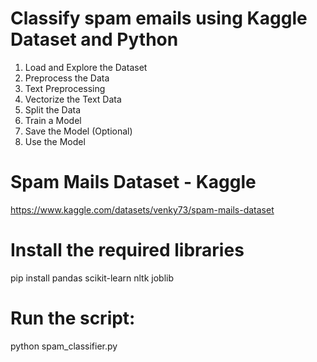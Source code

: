 # Classify spam emails using Kaggle Dataset and Python

1. Load and Explore the Dataset
2. Preprocess the Data
3. Text Preprocessing
4. Vectorize the Text Data
5. Split the Data
6. Train a Model
7. Save the Model (Optional)
8. Use the Model

# Spam Mails Dataset - Kaggle
https://www.kaggle.com/datasets/venky73/spam-mails-dataset

# Install the required libraries
pip install pandas scikit-learn nltk joblib

# Run the script:
python spam_classifier.py